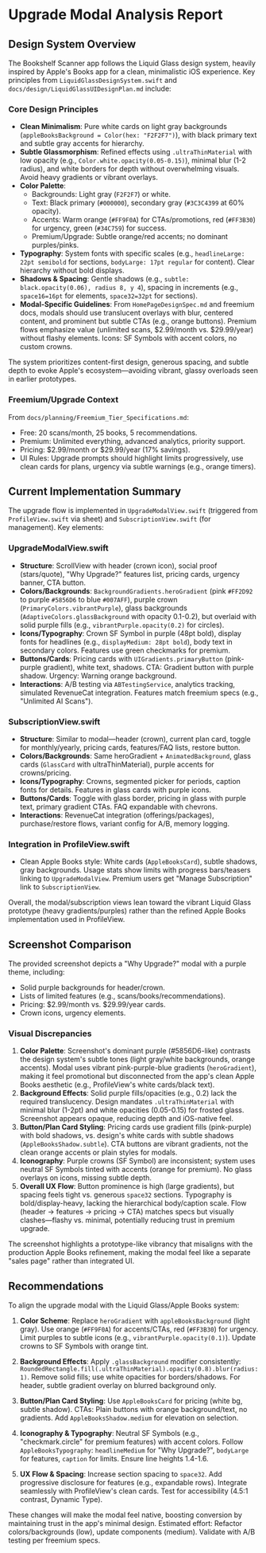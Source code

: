 # Upgrade Modal Analysis Report

## Design System Overview

The Bookshelf Scanner app follows the Liquid Glass design system, heavily inspired by Apple's Books app for a clean, minimalistic iOS experience. Key principles from `LiquidGlassDesignSystem.swift` and `docs/design/LiquidGlassUIDesignPlan.md` include:

### Core Design Principles
- **Clean Minimalism**: Pure white cards on light gray backgrounds (`appleBooksBackground = Color(hex: "F2F2F7")`), with black primary text and subtle gray accents for hierarchy.
- **Subtle Glassmorphism**: Refined effects using `.ultraThinMaterial` with low opacity (e.g., `Color.white.opacity(0.05-0.15)`), minimal blur (1-2 radius), and white borders for depth without overwhelming visuals. Avoid heavy gradients or vibrant overlays.
- **Color Palette**:
  - Backgrounds: Light gray (`F2F2F7`) or white.
  - Text: Black primary (`#000000`), secondary gray (`#3C3C4399` at 60% opacity).
  - Accents: Warm orange (`#FF9F0A`) for CTAs/promotions, red (`#FF3B30`) for urgency, green (`#34C759`) for success.
  - Premium/Upgrade: Subtle orange/red accents; no dominant purples/pinks.
- **Typography**: System fonts with specific scales (e.g., `headlineLarge: 22pt semibold` for sections, `bodyLarge: 17pt regular` for content). Clear hierarchy without bold displays.
- **Shadows & Spacing**: Gentle shadows (e.g., `subtle: black.opacity(0.06), radius 8, y 4`), spacing in increments (e.g., `space16=16pt` for elements, `space32=32pt` for sections).
- **Modal-Specific Guidelines**: From `HomePageDesignSpec.md` and freemium docs, modals should use translucent overlays with blur, centered content, and prominent but subtle CTAs (e.g., orange buttons). Premium flows emphasize value (unlimited scans, $2.99/month vs. $29.99/year) without flashy elements. Icons: SF Symbols with accent colors, no custom crowns.

The system prioritizes content-first design, generous spacing, and subtle depth to evoke Apple's ecosystem—avoiding vibrant, glassy overloads seen in earlier prototypes.

### Freemium/Upgrade Context
From `docs/planning/Freemium_Tier_Specifications.md`:
- Free: 20 scans/month, 25 books, 5 recommendations.
- Premium: Unlimited everything, advanced analytics, priority support.
- Pricing: $2.99/month or $29.99/year (17% savings).
- UI Rules: Upgrade prompts should highlight limits progressively, use clean cards for plans, urgency via subtle warnings (e.g., orange timers).

## Current Implementation Summary

The upgrade flow is implemented in `UpgradeModalView.swift` (triggered from `ProfileView.swift` via sheet) and `SubscriptionView.swift` (for management). Key elements:

### UpgradeModalView.swift
- **Structure**: ScrollView with header (crown icon), social proof (stars/quote), "Why Upgrade?" features list, pricing cards, urgency banner, CTA button.
- **Colors/Backgrounds**: `BackgroundGradients.heroGradient` (pink `#FF2D92` to purple `#5856D6` to blue `#007AFF`), purple crown (`PrimaryColors.vibrantPurple`), glass backgrounds (`AdaptiveColors.glassBackground` with opacity 0.1-0.2), but overlaid with solid purple fills (e.g., `vibrantPurple.opacity(0.2)` for circles).
- **Icons/Typography**: Crown SF Symbol in purple (48pt bold), display fonts for headlines (e.g., `displayMedium: 28pt bold`), body text in secondary colors. Features use green checkmarks for premium.
- **Buttons/Cards**: Pricing cards with `UIGradients.primaryButton` (pink-purple gradient), white text, shadows. CTA: Gradient button with purple shadow. Urgency: Warning orange background.
- **Interactions**: A/B testing via `ABTestingService`, analytics tracking, simulated RevenueCat integration. Features match freemium specs (e.g., "Unlimited AI Scans").

### SubscriptionView.swift
- **Structure**: Similar to modal—header (crown), current plan card, toggle for monthly/yearly, pricing cards, features/FAQ lists, restore button.
- **Colors/Backgrounds**: Same heroGradient + `AnimatedBackground`, glass cards (`GlassCard` with ultraThinMaterial), purple accents for crowns/pricing.
- **Icons/Typography**: Crowns, segmented picker for periods, caption fonts for details. Features in glass cards with purple icons.
- **Buttons/Cards**: Toggle with glass border, pricing in glass with purple text, primary gradient CTAs. FAQ expandable with chevrons.
- **Interactions**: RevenueCat integration (offerings/packages), purchase/restore flows, variant config for A/B, memory logging.

### Integration in ProfileView.swift
- Clean Apple Books style: White cards (`AppleBooksCard`), subtle shadows, gray backgrounds. Usage stats show limits with progress bars/teasers linking to `UpgradeModalView`. Premium users get "Manage Subscription" link to `SubscriptionView`.

Overall, the modal/subscription views lean toward the vibrant Liquid Glass prototype (heavy gradients/purples) rather than the refined Apple Books implementation used in ProfileView.

## Screenshot Comparison

The provided screenshot depicts a "Why Upgrade?" modal with a purple theme, including:
- Solid purple backgrounds for header/crown.
- Lists of limited features (e.g., scans/books/recommendations).
- Pricing: $2.99/month vs. $29.99/year cards.
- Crown icons, urgency elements.

### Visual Discrepancies
1. **Color Palette**: Screenshot's dominant purple (#5856D6-like) contrasts the design system's subtle tones (light gray/white backgrounds, orange accents). Modal uses vibrant pink-purple-blue gradients (`heroGradient`), making it feel promotional but disconnected from the app's clean Apple Books aesthetic (e.g., ProfileView's white cards/black text).
2. **Background Effects**: Solid purple fills/opacities (e.g., 0.2) lack the required translucency. Design mandates `.ultraThinMaterial` with minimal blur (1-2pt) and white opacities (0.05-0.15) for frosted glass. Screenshot appears opaque, reducing depth and iOS-native feel.
3. **Button/Plan Card Styling**: Pricing cards use gradient fills (pink-purple) with bold shadows, vs. design's white cards with subtle shadows (`AppleBooksShadow.subtle`). CTA buttons are vibrant gradients, not the clean orange accents or plain styles for modals.
4. **Iconography**: Purple crowns (SF Symbol) are inconsistent; system uses neutral SF Symbols tinted with accents (orange for premium). No glass overlays on icons, missing subtle depth.
5. **Overall UX Flow**: Button prominence is high (large gradients), but spacing feels tight vs. generous `space32` sections. Typography is bold/display-heavy, lacking the hierarchical body/caption scale. Flow (header → features → pricing → CTA) matches specs but visually clashes—flashy vs. minimal, potentially reducing trust in premium upgrade.

The screenshot highlights a prototype-like vibrancy that misaligns with the production Apple Books refinement, making the modal feel like a separate "sales page" rather than integrated UI.

## Recommendations

To align the upgrade modal with the Liquid Glass/Apple Books system:

1. **Color Scheme**: Replace `heroGradient` with `appleBooksBackground` (light gray). Use orange (`#FF9F0A`) for accents/CTAs, red (`#FF3B30`) for urgency. Limit purples to subtle icons (e.g., `vibrantPurple.opacity(0.1)`). Update crowns to SF Symbols with orange tint.
   
2. **Background Effects**: Apply `.glassBackground` modifier consistently: `RoundedRectangle.fill(.ultraThinMaterial).opacity(0.8).blur(radius: 1)`. Remove solid fills; use white opacities for borders/shadows. For header, subtle gradient overlay on blurred background only.

3. **Button/Plan Card Styling**: Use `AppleBooksCard` for pricing (white bg, subtle shadow). CTAs: Plain buttons with orange background/text, no gradients. Add `AppleBooksShadow.medium` for elevation on selection.

4. **Iconography & Typography**: Neutral SF Symbols (e.g., "checkmark.circle" for premium features) with accent colors. Follow `AppleBooksTypography`: `headlineMedium` for "Why Upgrade?", `bodyLarge` for features, `caption` for limits. Ensure line heights 1.4-1.6.

5. **UX Flow & Spacing**: Increase section spacing to `space32`. Add progressive disclosure for features (e.g., expandable rows). Integrate seamlessly with ProfileView's clean cards. Test for accessibility (4.5:1 contrast, Dynamic Type).

These changes will make the modal feel native, boosting conversion by maintaining trust in the app's minimal design. Estimated effort: Refactor colors/backgrounds (low), update components (medium). Validate with A/B testing per freemium specs.